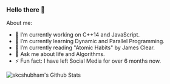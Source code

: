 ### Hello there 👋

<!--
**skcshubham/skcshubham** is a ✨ _special_ ✨ repository because its `README.md` (this file) appears on your GitHub profile. -->

About me:

- 🔭 I’m currently working on C++14 and JavaScript. 
- 🌱 I’m currently learning Dynamic and Parallel Programming. 
- 👯 I’m currently reading "Atomic Habits" by James Clear.
- 💬 Ask me about life and Algorithms.
- ⚡ Fun fact: I have left Social Media for over 6 months now.


<img align="left" alt="skcshubham's Github Stats" src="https://github-readme-stats.vercel.app/api?username=skcshubham&show_icons=true&hide_border=true" />
